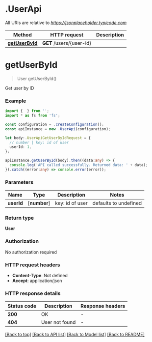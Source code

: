 # .UserApi

All URIs are relative to *https://jsonplaceholder.typicode.com*

Method | HTTP request | Description
------------- | ------------- | -------------
[**getUserById**](UserApi.md#getUserById) | **GET** /users/{user-id} | 


# **getUserById**
> User getUserById()

Get user by ID

### Example


```typescript
import {  } from '';
import * as fs from 'fs';

const configuration = .createConfiguration();
const apiInstance = new .UserApi(configuration);

let body:.UserApiGetUserByIdRequest = {
  // number | key: id of user
  userId: 1,
};

apiInstance.getUserById(body).then((data:any) => {
  console.log('API called successfully. Returned data: ' + data);
}).catch((error:any) => console.error(error));
```


### Parameters

Name | Type | Description  | Notes
------------- | ------------- | ------------- | -------------
 **userId** | [**number**] | key: id of user | defaults to undefined


### Return type

**User**

### Authorization

No authorization required

### HTTP request headers

 - **Content-Type**: Not defined
 - **Accept**: application/json


### HTTP response details
| Status code | Description | Response headers |
|-------------|-------------|------------------|
**200** | OK |  -  |
**404** | User not found |  -  |

[[Back to top]](#) [[Back to API list]](README.md#documentation-for-api-endpoints) [[Back to Model list]](README.md#documentation-for-models) [[Back to README]](README.md)


